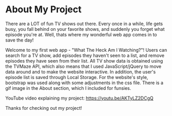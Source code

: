 # About My Project

There are a LOT of fun TV shows out there. Every once in a while, life gets busy, you fall behind on your favorite shows, and suddenly you forget what episode you're at. Well, thats where my wonderful web app comes in to save the day!

Welcome to my first web app - "What The Heck Am I Watching?"! Users can search for a TV show, add episodes they haven't seen to a list, and remove episodes they have seen from their list. All TV show data is obtained using the TVMaze API, which also means that I  used JavaScript/jQuery to move data around and to make the website interactive. In addition, the user's episode list is saved through Local Storage. For the website's style, bootstrap was used along with some adjustments in the css file. There is a gif image in the About section, which I included for funsies.

YouTube video explaining my project: https://youtu.be/AKTyLZ2DCgQ

Thanks for checking out my project!
